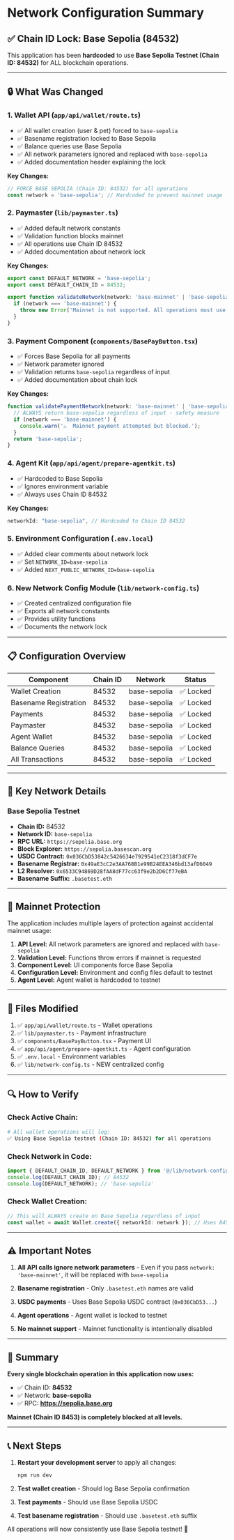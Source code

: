 # Network Configuration Summary

## ✅ Chain ID Lock: Base Sepolia (84532)

This application has been **hardcoded** to use **Base Sepolia Testnet (Chain ID: 84532)** for ALL blockchain operations.

---

## 🔒 What Was Changed

### 1. **Wallet API (`app/api/wallet/route.ts`)**
- ✅ All wallet creation (user & pet) forced to `base-sepolia`
- ✅ Basename registration locked to Base Sepolia
- ✅ Balance queries use Base Sepolia
- ✅ All network parameters ignored and replaced with `base-sepolia`
- ✅ Added documentation header explaining the lock

**Key Changes:**
```typescript
// FORCE BASE SEPOLIA (Chain ID: 84532) for all operations
const network = 'base-sepolia'; // Hardcoded to prevent mainnet usage
```

### 2. **Paymaster (`lib/paymaster.ts`)**
- ✅ Added default network constants
- ✅ Validation function blocks mainnet
- ✅ All operations use Chain ID 84532
- ✅ Added documentation about network lock

**Key Changes:**
```typescript
export const DEFAULT_NETWORK = 'base-sepolia';
export const DEFAULT_CHAIN_ID = 84532;

export function validateNetwork(network: 'base-mainnet' | 'base-sepolia'): void {
  if (network === 'base-mainnet') {
    throw new Error('Mainnet is not supported. All operations must use base-sepolia (Chain ID: 84532)');
  }
}
```

### 3. **Payment Component (`components/BasePayButton.tsx`)**
- ✅ Forces Base Sepolia for all payments
- ✅ Network parameter ignored
- ✅ Validation returns `base-sepolia` regardless of input
- ✅ Added documentation about chain lock

**Key Changes:**
```typescript
function validatePaymentNetwork(network: 'base-mainnet' | 'base-sepolia'): 'base-sepolia' {
  // ALWAYS return base-sepolia regardless of input - safety measure
  if (network === 'base-mainnet') {
    console.warn('⚠️  Mainnet payment attempted but blocked.');
  }
  return 'base-sepolia';
}
```

### 4. **Agent Kit (`app/api/agent/prepare-agentkit.ts`)**
- ✅ Hardcoded to Base Sepolia
- ✅ Ignores environment variable
- ✅ Always uses Chain ID 84532

**Key Changes:**
```typescript
networkId: "base-sepolia", // Hardcoded to Chain ID 84532
```

### 5. **Environment Configuration (`.env.local`)**
- ✅ Added clear comments about network lock
- ✅ Set `NETWORK_ID=base-sepolia`
- ✅ Added `NEXT_PUBLIC_NETWORK_ID=base-sepolia`

### 6. **New Network Config Module (`lib/network-config.ts`)**
- ✅ Created centralized configuration file
- ✅ Exports all network constants
- ✅ Provides utility functions
- ✅ Documents the network lock

---

## 📋 Configuration Overview

| Component | Chain ID | Network | Status |
|-----------|----------|---------|--------|
| Wallet Creation | 84532 | base-sepolia | ✅ Locked |
| Basename Registration | 84532 | base-sepolia | ✅ Locked |
| Payments | 84532 | base-sepolia | ✅ Locked |
| Paymaster | 84532 | base-sepolia | ✅ Locked |
| Agent Wallet | 84532 | base-sepolia | ✅ Locked |
| Balance Queries | 84532 | base-sepolia | ✅ Locked |
| All Transactions | 84532 | base-sepolia | ✅ Locked |

---

## 🔑 Key Network Details

### Base Sepolia Testnet
- **Chain ID:** 84532
- **Network ID:** `base-sepolia`
- **RPC URL:** `https://sepolia.base.org`
- **Block Explorer:** `https://sepolia.basescan.org`
- **USDC Contract:** `0x036CbD53842c5426634e7929541eC2318f3dCF7e`
- **Basename Registrar:** `0x49aE3cC2e3AA768B1e99B24EEA346bd13afD6049`
- **L2 Resolver:** `0x6533C94869D28fAA8dF77cc63f9e2b2D6Cf77eBA`
- **Basename Suffix:** `.basetest.eth`

---

## 🚫 Mainnet Protection

The application includes multiple layers of protection against accidental mainnet usage:

1. **API Level:** All network parameters are ignored and replaced with `base-sepolia`
2. **Validation Level:** Functions throw errors if mainnet is requested
3. **Component Level:** UI components force Base Sepolia
4. **Configuration Level:** Environment and config files default to testnet
5. **Agent Level:** Agent wallet is hardcoded to testnet

---

## 📁 Files Modified

1. ✅ `app/api/wallet/route.ts` - Wallet operations
2. ✅ `lib/paymaster.ts` - Payment infrastructure
3. ✅ `components/BasePayButton.tsx` - Payment UI
4. ✅ `app/api/agent/prepare-agentkit.ts` - Agent configuration
5. ✅ `.env.local` - Environment variables
6. ✅ `lib/network-config.ts` - NEW centralized config

---

## 🔍 How to Verify

### Check Active Chain:
```bash
# All wallet operations will log:
✅ Using Base Sepolia testnet (Chain ID: 84532) for all operations
```

### Check Network in Code:
```typescript
import { DEFAULT_CHAIN_ID, DEFAULT_NETWORK } from '@/lib/network-config';
console.log(DEFAULT_CHAIN_ID); // 84532
console.log(DEFAULT_NETWORK); // 'base-sepolia'
```

### Check Wallet Creation:
```typescript
// This will ALWAYS create on Base Sepolia regardless of input
const wallet = await Wallet.create({ networkId: network }); // Uses 84532
```

---

## ⚠️ Important Notes

1. **All API calls ignore network parameters** - Even if you pass `network: 'base-mainnet'`, it will be replaced with `base-sepolia`

2. **Basename registration** - Only `.basetest.eth` names are valid

3. **USDC payments** - Uses Base Sepolia USDC contract (`0x036CbD53...`)

4. **Agent operations** - Agent wallet is locked to testnet

5. **No mainnet support** - Mainnet functionality is intentionally disabled

---

## 🎯 Summary

**Every single blockchain operation in this application now uses:**
- ✅ Chain ID: **84532**
- ✅ Network: **base-sepolia**
- ✅ RPC: **https://sepolia.base.org**

**Mainnet (Chain ID 8453) is completely blocked at all levels.**

---

## 📞 Next Steps

1. **Restart your development server** to apply all changes:
   ```bash
   npm run dev
   ```

2. **Test wallet creation** - Should log Base Sepolia confirmation

3. **Test payments** - Should use Base Sepolia USDC

4. **Test basename registration** - Should use `.basetest.eth` suffix

All operations will now consistently use Base Sepolia testnet! 🎉
